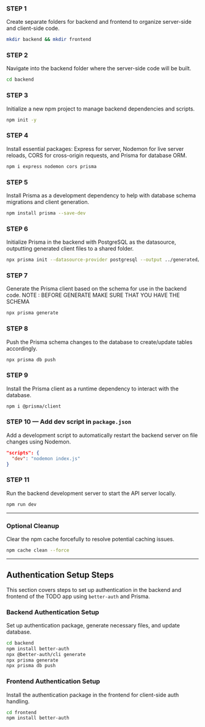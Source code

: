 ### STEP 1

Create separate folders for backend and frontend to organize server-side and client-side code.

```bash
mkdir backend && mkdir frontend
```

### STEP 2

Navigate into the backend folder where the server-side code will be built.

```bash
cd backend
```

### STEP 3

Initialize a new npm project to manage backend dependencies and scripts.

```bash
npm init -y
```

### STEP 4

Install essential packages: Express for server, Nodemon for live server reloads, CORS for cross-origin requests, and Prisma for database ORM.

```bash
npm i express nodemon cors prisma
```

### STEP 5

Install Prisma as a development dependency to help with database schema migrations and client generation.

```bash
npm install prisma --save-dev
```

### STEP 6

Initialize Prisma in the backend with PostgreSQL as the datasource, outputting generated client files to a shared folder.

```bash
npx prisma init --datasource-provider postgresql --output ../generated/prisma
```

### STEP 7

Generate the Prisma client based on the schema for use in the backend code.
NOTE : BEFORE GENERATE MAKE SURE THAT YOU HAVE THE SCHEMA

```bash
npx prisma generate
```

### STEP 8

Push the Prisma schema changes to the database to create/update tables accordingly.

```bash
npx prisma db push
```

### STEP 9

Install the Prisma client as a runtime dependency to interact with the database.

```bash
npm i @prisma/client
```

### STEP 10 — Add dev script in `package.json`

Add a development script to automatically restart the backend server on file changes using Nodemon.

```json
"scripts": {
  "dev": "nodemon index.js"
}
```

### STEP 11

Run the backend development server to start the API server locally.

```bash
npm run dev
```

---

### Optional Cleanup

Clear the npm cache forcefully to resolve potential caching issues.

```bash
npm cache clean --force
```

---

## Authentication Setup Steps

This section covers steps to set up authentication in the backend and frontend of the TODO app using `better-auth` and Prisma.

### Backend Authentication Setup

Set up authentication package, generate necessary files, and update database.

```bash
cd backend
npm install better-auth
npx @better-auth/cli generate
npx prisma generate
npx prisma db push
```

### Frontend Authentication Setup

Install the authentication package in the frontend for client-side auth handling.

```bash
cd frontend
npm install better-auth
```
